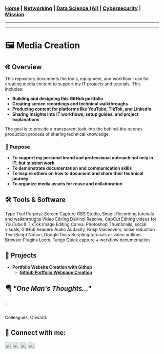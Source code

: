 ### [Home](https://github.com/Komonodrg-portfolio) | [Networking](https://github.com/Komonodrg-portfolio/Networking) | [Data Science (AI)](https://github.com/Komonodrg-portfolio/AI) | [Cybersecurity](https://github.com/Komonodrg-portfolio/Cybersecurity) | [Mission](https://github.com/Komonodrg-portfolio/Mission/)

---
---


# 🖼️ Media Creation

<h2>🌐 Overview</h2>

This repository documents the tools, equipment, and workflow I use for creating media content to support my IT projects and tutorials. This includes:

- <b>Building and designing this GitHub portfolio</b>
- <b>Creating screen recordings and technical walkthroughs</b>
- <b>Producing content for platforms like YouTube, TikTok, and LinkedIn</b>
- <b>Sharing insights into IT workflows, setup guides, and project explanations</b>

The goal is to provide a transparent look into the behind-the-scenes production process of sharing technical knowledge.

<h3>🎯 Purpose</h3>

- <b>To support my personal brand and professional outreach not only in IT, but mission work</b>
- <b>To demonstrate documentation and communication skills</b>
- <b>To inspire others on how to document and share their technical journey</b>
- <b>To organize media assets for reuse and collaboration</b>

## 🛠️ Tools & Software
Type	Tool	Purpose
Screen Capture	OBS Studio, Snagit	Recording tutorials and walkthroughs
Video Editing	DaVinci Resolve, CapCut	Editing videos for YouTube & TikTok
Image Editing	Canva, Photoshop	Thumbnails, social visuals, GitHub headers
Audio	Audacity, Krisp	Voiceovers, noise reduction
Text/Script	Notion, Google Docs	Scripting tutorials or video outlines
Browser Plugins	Loom, Tango	Quick capture + workflow documentation

<h2>📂 Projects</h2>

- <b>Portfolio Website Creation with Github</b>
  - <b>[Github Portfolio Webpage Creation](https://github.com/Komonodrg-portfolio/---MC---Github_Portfolio_Creation)</b>


<h2>🪂 <em>"One Man's Thoughts..."</em></h2>
... 

<br>Colleagues, Onward.<br> 




<h2> 🤳 Connect with me:</h2>

[<img align="left" alt="JoshMadakor | YouTube" width="22px" src="https://cdn.jsdelivr.net/npm/simple-icons@v3/icons/youtube.svg" />][youtube]
[<img align="left" alt="JoshMadakor | Tik Tok" width="22px" src="https://cdn.jsdelivr.net/npm/simple-icons@v3/icons/tiktok.svg" />][tiktok]
[<img align="left" alt="JoshMadakor | LinkedIn" width="22px" src="https://cdn.jsdelivr.net/npm/simple-icons@v3/icons/linkedin.svg" />][linkedin]
[<img align="left" alt="JoshMadakor | Instagram" width="22px" src="https://cdn.jsdelivr.net/npm/simple-icons@v3/icons/instagram.svg" />][instagram]

[tiktok]: https://tiktok.com/joshmadakor
[youtube]: https://www.youtube.com/c/joshmadakor
[instagram]: https://www.instagram.com/joshmadakor/
[linkedin]: https://linkedin.com/in/joshmadakor

<!--
**joshmadakor1/joshmadakor1** is a ✨ _special_ ✨ repository because its `README.md` (this file) appears on your GitHub profile.

Here are some ideas to get you started:

- 🔭 I’m currently working on ...
- 🌱 I’m currently learning ...
- 👯 I’m looking to collaborate on ...
- 🤔 I’m looking for help with ...
- 💬 Ask me about ...
- 📫 How to reach me: ...
- 😄 Pronouns: ...
- ⚡ Fun fact: ...
-->

